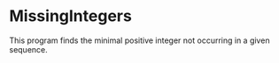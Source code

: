 MissingIntegers
===============

This program finds the minimal positive integer not occurring in a given sequence.
